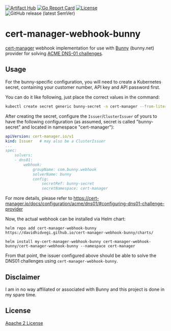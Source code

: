 [![Artifact Hub](https://img.shields.io/endpoint?url=https://artifacthub.io/badge/repository/cert-manager-webhook-bunny)](https://artifacthub.io/packages/helm/cert-manager-webhook-bunny/cert-manager-webhook-bunny)
[![Go Report Card](https://goreportcard.com/badge/github.com/davidhidvegi/cert-manager-webhook-bunny)](https://goreportcard.com/report/github.com/davidhidvegi/cert-manager-webhook-bunny)
[![License](https://img.shields.io/github/license/davidhidvegi/cert-manager-webhook-bunny)](https://github.com/davidhidvegi/cert-manager-webhook-bunny/blob/main/LICENSE)
![GitHub release (latest SemVer)](https://img.shields.io/github/v/release/davidhidvegi/cert-manager-webhook-bunny)

cert-manager-webhook-bunny
===========================

[cert-manager](https://cert-manager.io) webhook implementation for use
with [Bunny](https://bunny.net) (bunny.net) provider for solving [ACME DNS-01
challenges](https://cert-manager.io/docs/configuration/acme/dns01/).

Usage
-----

For the bunny-specific configuration, you will need to create a Kubernetes
secret, containing your customer number, API key and API password first.

You can do it like following, just place the correct values in the command:

```sh
kubectl create secret generic bunny-secret -n cert-manager --from-literal=api-key=<api-key-from-bunny-dashboard>
```
After creating the secret, configure the ``Issuer``/``ClusterIssuer`` of
yours to have the following configuration (as assumed, secret is
called "bunny-secret" and located in namespace "cert-manager"):

```yml
apiVersion: cert-manager.io/v1
kind: Issuer   # may also be a ClusterIssuer
...
spec:
    solvers:
    - dns01:
        webhook:
            groupName: com.bunny.webhook
            solverName: bunny
            config:
                secretRef: bunny-secret
                secretNamespace: cert-manager
```
For more details, please refer to https://cert-manager.io/docs/configuration/acme/dns01/#configuring-dns01-challenge-provider

Now, the actual webhook can be installed via Helm chart:
```
helm repo add cert-manager-webhook-bunny https://davidhidvegi.github.io/cert-manager-webhook-bunny/charts/

helm install my-cert-manager-webhook-bunny cert-manager-webhook-bunny/cert-manager-webhook-bunny --namespace cert-manager
```
From that point, the issuer configured above should be able to solve
the DNS01 challenges using ``cert-manager-webhook-bunny``.


Disclaimer
----------

I am in no way affiliated or associated with Bunny and this project
is done in my spare time.


License
-------

[Apache 2 License](./LICENSE)



